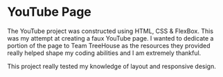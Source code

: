 # YouTube Page

The YouTube project was constructed using HTML, CSS & FlexBox.
This was my attempt at creating a faux YouTube page.
I wanted to dedicate a portion of the page to Team TreeHouse
as the resources they provided really helped shape my coding
abilities and I am extremely thankful.

This project really tested my knowledge of layout and
responsive design.

